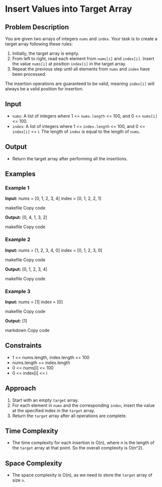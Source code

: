 # Insert Values into Target Array

## Problem Description

You are given two arrays of integers `nums` and `index`. Your task is to create a target array following these rules:

1. Initially, the target array is empty.
2. From left to right, read each element from `nums[i]` and `index[i]`. Insert the value `nums[i]` at position `index[i]` in the target array.
3. Repeat the previous step until all elements from `nums` and `index` have been processed.

The insertion operations are guaranteed to be valid, meaning `index[i]` will always be a valid position for insertion.

## Input

- `nums`: A list of integers where 1 <= `nums.length` <= 100, and 0 <= `nums[i]` <= 100.
- `index`: A list of integers where 1 <= `index.length` <= 100, and 0 <= `index[i]` <= i. The length of `index` is equal to the length of `nums`.

## Output

- Return the target array after performing all the insertions.

## Examples

### Example 1
**Input:**
nums = [0, 1, 2, 3, 4] index = [0, 1, 2, 2, 1]

makefile
Copy code

**Output:**
[0, 4, 1, 3, 2]

makefile
Copy code

### Example 2
**Input:**
nums = [1, 2, 3, 4, 0] index = [0, 1, 2, 3, 0]

makefile
Copy code

**Output:**
[0, 1, 2, 3, 4]

makefile
Copy code

### Example 3
**Input:**
nums = [1] index = [0]

makefile
Copy code

**Output:**
[1]

markdown
Copy code

## Constraints

- 1 <= nums.length, index.length <= 100
- nums.length == index.length
- 0 <= nums[i] <= 100
- 0 <= index[i] <= i

## Approach

1. Start with an empty `target` array.
2. For each element in `nums` and the corresponding `index`, insert the value at the specified index in the `target` array.
3. Return the `target` array after all operations are complete.

## Time Complexity

- The time complexity for each insertion is O(n), where n is the length of the `target` array at that point. So the overall complexity is O(n^2).

## Space Complexity

- The space complexity is O(n), as we need to store the `target` array of size `n`.